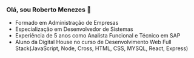 ### Olá, sou Roberto Menezes 👋

- Formado em Administração de Empresas
- Especialização em Desenvolvedor de Sistemas
- Experiência de 5 anos como Analista Funcional e Técnico em SAP
- Aluno da Digital House no curso de Desenvolvimento Web Full Stack(JavaScript, Node, Cross, HTML, CSS, MYSQL, React, Express)
